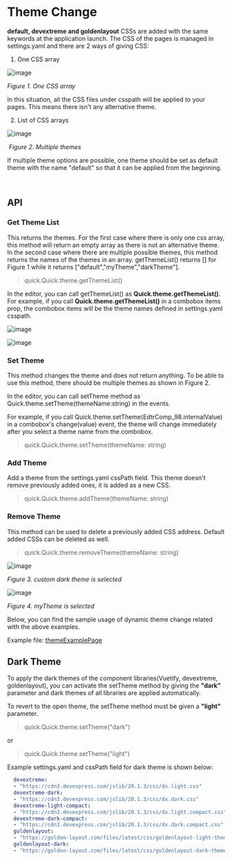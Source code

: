 # Theme Change

**default, devextreme and goldenlayout** CSSs are added with the same keywords at the application launch. The CSS of the pages is managed in settings.yaml and there are 2 ways of giving CSS:

1. One CSS array

![image](https://gitlab.softtech/quickpublic/quick/-/wikis/uploads/eb05fd5942f63a07c627d120eea7cde6/image.png)

*Figure 1. One CSS array*		
											

   In this situation, all the CSS files under csspath will be applied to your pages. This means there isn't any alternative theme.

2. List of CSS arrays

  ![image](https://gitlab.softtech/quickpublic/quick/-/wikis/uploads/122d153963f6594df50a9834f1b4f97f/image.png)

   ​													*Figure 2. Multiple themes*

  
   If multiple theme options are possible, one theme should be set as default theme with the name "default" so that it can be applied from the beginning.

​			

## API
### Get Theme List
This returns the themes. For the first case where there is only one css array, this method will return an empty array as there is not an alternative theme. In the second case where there are multiple possible themes, this method returns the names of the themes in an array. getThemeList() returns [] for Figure 1 while it returns ["default","myTheme","darkTheme"]. 

> quick.Quick.theme.getThemeList()

In the editor, you can call getThemeList() as **Quick.theme.getThemeList()**. 
For example, if you call **Quick.theme.getThemeList()** in a combobox items prop, the combobox items will be the theme names defined in settings.yaml csspath.

![image](https://gitlab.softtech/quickpublic/quick/-/wikis/uploads/e5e3a868089a6cd7c6c1de67fc5f807c/image.png)

![image](https://gitlab.softtech/quickpublic/quick/-/wikis/uploads/97f6e0a929ddece656e269778b911a41/image.png)


### Set Theme

This method changes the theme and does not return anything. To be able to use this method, there should be multiple themes as shown in Figure 2.

In the editor, you can call setTheme method as Quick.theme.setTheme(themeName:string) in the events.

For example, if you call Quick.theme.setTheme(EdtrComp_98.internalValue) in a combobox's change(value) event, the theme will change immediately after you select a theme name from the combobox.

> quick.Quick.theme.setTheme(themeName: string)

### Add Theme 

Add a theme from the settings.yaml cssPath field. This theme doesn't remove previously added ones, it is added as a new CSS. 

> quick.Quick.theme.addTheme(themeName: string)

### Remove Theme 

This method can be used to delete a previously added CSS address. Default added CSSs can be deleted as well.

> quick.Quick.theme.removeTheme(themeName: string)
  
![image](https://gitlab.softtech/quickpublic/quick/-/wikis/uploads/bfdf0523b241f6cf63dc85931e8ea24a/image.png)

  *Figure 3. custom dark theme is selected*

  
![image](https://gitlab.softtech/quickpublic/quick/-/wikis/uploads/22fa717dd4d7217b7b0d4223121c62ec/image.png)

  *Figure 4. myTheme is selected*


Below, you can find the sample usage of dynamic theme change related with the above examples.

Example file: <a href="https://studio.onplateau.com/quick/?q=/qjsons/themeExamplePage.qjson" target="_blank">themeExamplePage</a>


## Dark Theme

To apply the dark themes of the component libraries(Vuetify, devextreme, goldenlayout), you can activate the setTheme method by giving the **"dark"** parameter and dark themes of all libraries are applied automatically. 

To revert to the open theme, the setTheme method must be given a **"light"** parameter.

> quick.Quick.theme.setTheme("dark")

or

> quick.Quick.theme.setTheme("light")


Example settings.yaml and cssPath field for dark theme is shown below:
```yaml 
  devextreme:
  - "https://cdn3.devexpress.com/jslib/20.1.3/css/dx.light.css"
  devextreme-dark:
  - "https://cdn3.devexpress.com/jslib/20.1.3/css/dx.dark.css"
  devextreme-light-compact:
  - "https://cdn3.devexpress.com/jslib/20.1.3/css/dx.light.compact.css"
  devextreme-dark-compact:
  - "https://cdn3.devexpress.com/jslib/20.1.3/css/dx.dark.compact.css"
  goldenlayout:
  - "https://golden-layout.com/files/latest/css/goldenlayout-light-theme.css"
  goldenlayout-dark:
  - "https://golden-layout.com/files/latest/css/goldenlayout-dark-theme.css"
```